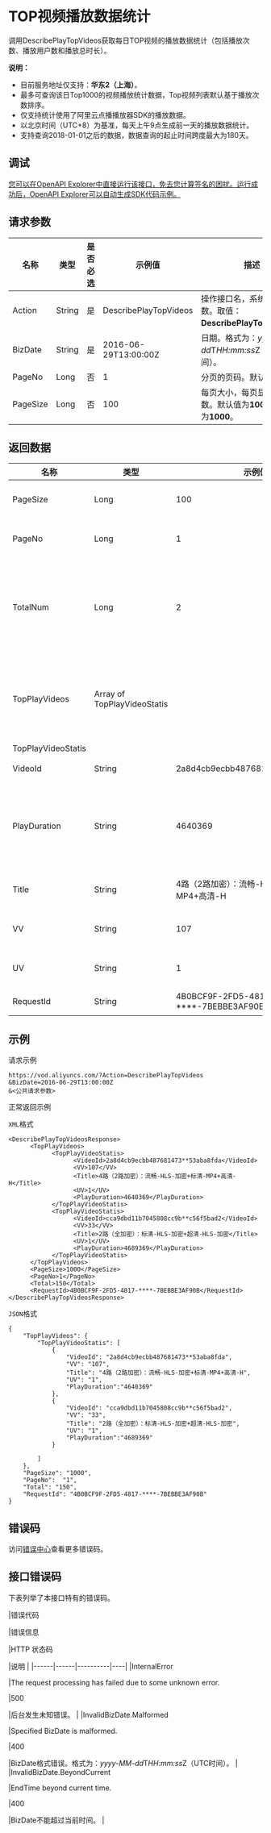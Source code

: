 # TOP视频播放数据统计

调用DescribePlayTopVideos获取每日TOP视频的播放数据统计（包括播放次数、播放用户数和播放总时长）。

**说明：**

-   目前服务地址仅支持：**华东2（上海）**。
-   最多可查询该日Top1000的视频播放统计数据，Top视频列表默认基于播放次数排序。
-   仅支持统计使用了阿里云点播播放器SDK的播放数据。
-   以北京时间（UTC+8）为基准，每天上午9点生成前一天的播放数据统计。
-   支持查询2018-01-01之后的数据，数据查询的起止时间跨度最大为180天。

## 调试

[您可以在OpenAPI Explorer中直接运行该接口，免去您计算签名的困扰。运行成功后，OpenAPI Explorer可以自动生成SDK代码示例。](https://api.aliyun.com/#product=vod&api=DescribePlayTopVideos&type=RPC&version=2017-03-21)

## 请求参数

|名称|类型|是否必选|示例值|描述|
|--|--|----|---|--|
|Action|String|是|DescribePlayTopVideos|操作接口名，系统规定参数。取值：**DescribePlayTopVideos**。 |
|BizDate|String|是|2016-06-29T13:00:00Z|日期。格式为：*yyyy-MM-dd*T*HH:mm:ss*Z（UTC时间）。 |
|PageNo|Long|否|1|分页的页码。默认值：**1**。 |
|PageSize|Long|否|100|每页大小，每页显示的条数。默认值为**100**，最大值为**1000**。 |

## 返回数据

|名称|类型|示例值|描述|
|--|--|---|--|
|PageSize|Long|100|每页大小。 |
|PageNo|Long|1|分页的页码。 |
|TotalNum|Long|2|TOP视频播放统计数据的总条数。 |
|TopPlayVideos|Array of TopPlayVideoStatis| |用户每天播放top统计数据。 |
|TopPlayVideoStatis| | | |
|VideoId|String|2a8d4cb9ecbb487681473a15\*\*\*\*8fda|视频ID。 |
|PlayDuration|String|4640369|播放时长。单位：毫秒。 |
|Title|String|4路（2路加密）：流畅-HLS-加密+标清-MP4+高清-H|视频名称。 |
|VV|String|107|播放次数。 |
|UV|String|1|播放用户数。 |
|RequestId|String|4B0BCF9F-2FD5-4817-\*\*\*\*-7BEBBE3AF90B"|请求ID。 |

## 示例

请求示例

```
https://vod.aliyuncs.com/?Action=DescribePlayTopVideos
&BizDate=2016-06-29T13:00:00Z
&<公共请求参数>
```

正常返回示例

`XML`格式

```
<DescribePlayTopVideosResponse>
      <TopPlayVideos>
            <TopPlayVideoStatis>
                  <VideoId>2a8d4cb9ecbb487681473**53aba8fda</VideoId>
                  <VV>107</VV>
                  <Title>4路（2路加密）：流畅-HLS-加密+标清-MP4+高清-H</Title>
                  <UV>1</UV>
                  <PlayDuration>4640369</PlayDuration>
            </TopPlayVideoStatis>
            <TopPlayVideoStatis>
                  <VideoId>cca9dbd11b7045808cc9b**c56f5bad2</VideoId>
                  <VV>33</VV>
                  <Title>2路（全加密）：标清-HLS-加密+超清-HLS-加密</Title>
                  <UV>1</UV>
                  <PlayDuration>4689369</PlayDuration>
            </TopPlayVideoStatis>
      </TopPlayVideos>
      <PageSize>1000</PageSize>
      <PageNo>1</PageNo>
      <Total>150</Total>
      <RequestId>4B0BCF9F-2FD5-4817-****-7BEBBE3AF90B</RequestId>
</DescribePlayTopVideosResponse>
```

`JSON`格式

```
{
    "TopPlayVideos": {
        "TopPlayVideoStatis": [
            {
                "VideoId": "2a8d4cb9ecbb487681473**53aba8fda", 
                "VV": "107", 
                "Title": "4路（2路加密）：流畅-HLS-加密+标清-MP4+高清-H", 
                "UV": "1",
                "PlayDuration":"4640369"
            }, 
            {
                "VideoId": "cca9dbd11b7045808cc9b**c56f5bad2", 
                "VV": "33", 
                "Title": "2路（全加密）：标清-HLS-加密+超清-HLS-加密", 
                "UV": "1",
                "PlayDuration":"4689369"
            }
           
        ]
    }, 
    "PageSize": "1000",
    "PageNo":  "1",
    "Total": "150",
    "RequestId": "4B0BCF9F-2FD5-4817-****-7BEBBE3AF90B"
}
```

## 错误码

访问[错误中心](https://error-center.alibabacloud.com/status/product/vod)查看更多错误码。

## 接口错误码

下表列举了本接口特有的错误码。

|错误代码

|错误信息

|HTTP 状态码

|说明 |
|------|------|----------|----|
|InternalError

|The request processing has failed due to some unknown error.

|500

|后台发生未知错误。 |
|InvalidBizDate.Malformed

|Specified BizDate is malformed.

|400

|BizDate格式错误。格式为：*yyyy-MM-dd*T*HH:mm:ss*Z（UTC时间）。 |
|InvalidBizDate.BeyondCurrent

|EndTime beyond current time.

|400

|BizDate不能超过当前时间。 |

